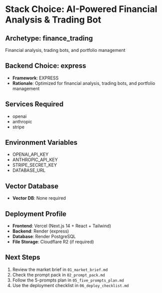 # Stack Choice: AI-Powered Financial Analysis & Trading Bot

## Archetype: finance_trading
Financial analysis, trading bots, and portfolio management

## Backend Choice: express
- **Framework**: EXPRESS
- **Rationale**: Optimized for financial analysis, trading bots, and portfolio management

## Services Required
- openai
- anthropic
- stripe

## Environment Variables
- OPENAI_API_KEY
- ANTHROPIC_API_KEY
- STRIPE_SECRET_KEY
- DATABASE_URL

## Vector Database
- **Vector DB**: None required

## Deployment Profile
- **Frontend**: Vercel (Next.js 14 + React + Tailwind)
- **Backend**: Render (express)
- **Database**: Render PostgreSQL
- **File Storage**: Cloudflare R2 (if required)

## Next Steps
1. Review the market brief in `01_market_brief.md`
2. Check the prompt pack in `02_prompt_pack.md`
3. Follow the 5-prompts plan in `05_five_prompts_plan.md`
4. Use the deployment checklist in `06_deploy_checklist.md`
